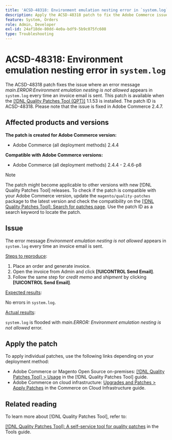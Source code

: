 ```yaml
---
title: 'ACSD-48318: Environment emulation nesting error in `system.log`'
description: Apply the ACSD-48318 patch to fix the Adobe Commerce issue where an error message *main.ERROR:Environment emulation nesting is not allowed* appears in `system.log` every time an invoice email is sent.
feature: System, Orders
role: Admin, Developer
exl-id: 24af18de-80dd-4e0a-bdf9-5b9c075fc608
type: Troubleshooting
---
```

# ACSD-48318: Environment emulation nesting error in `system.log`

The ACSD-48318 patch fixes the issue where an error message *main.ERROR:Environment emulation nesting is not allowed* appears in `system.log` every time an invoice email is sent. This patch is available when the [[!DNL Quality Patches Tool (QPT)]](/help/tools/quality-patches-tool/quality-patches-tool-to-self-serve-quality-patches.md) 1.1.53 is installed. The patch ID is ACSD-48318. Please note that the issue is fixed in Adobe Commerce 2.4.7.

## Affected products and versions

**The patch is created for Adobe Commerce version:**

* Adobe Commerce (all deployment methods) 2.4.4

**Compatible with Adobe Commerce versions:**

* Adobe Commerce (all deployment methods) 2.4.4 - 2.4.6-p8

>[!NOTE]
>
>The patch might become applicable to other versions with new [!DNL Quality Patches Tool] releases. To check if the patch is compatible with your Adobe Commerce version, update the `magento/quality-patches` package to the latest version and check the compatibility on the [[!DNL Quality Patches Tool]: Search for patches page](https://experienceleague.adobe.com/tools/commerce-quality-patches/index.html). Use the patch ID as a search keyword to locate the patch.

## Issue

The error message *Environment emulation nesting is not allowed* appears in `system.log` every time an invoice email is sent.

<u>Steps to reproduce</u>:

1. Place an order and generate invoice.
1. Open the invoice from Admin and click **[!UICONTROL Send Email]**.
1. Follow the same step for *credit memo* and *shipment* by clicking **[!UICONTROL Send Email]**.

<u>Expected results</u>:

No errors in `system.log`.

<u>Actual results</u>:

`system.log` is flooded with *main.ERROR: Environment emulation nesting is not allowed* error.

## Apply the patch

To apply individual patches, use the following links depending on your deployment method:

* Adobe Commerce or Magento Open Source on-premises: [[!DNL Quality Patches Tool] > Usage](/help/tools/quality-patches-tool/usage.md) in the [!DNL Quality Patches Tool] guide.
* Adobe Commerce on cloud infrastructure: [Upgrades and Patches > Apply Patches](https://experienceleague.adobe.com/docs/commerce-cloud-service/user-guide/develop/upgrade/apply-patches.html) in the Commerce on Cloud Infrastructure guide.

## Related reading

To learn more about [!DNL Quality Patches Tool], refer to:

[[!DNL Quality Patches Tool]: A self-service tool for quality patches](/help/tools/quality-patches-tool/quality-patches-tool-to-self-serve-quality-patches.md) in the Tools guide.

